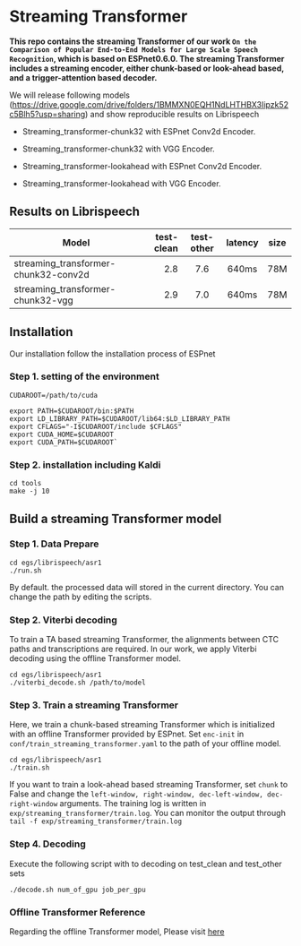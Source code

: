 # Streaming Transformer
**This repo contains the streaming Transformer of our work ``On the Comparison of Popular End-to-End Models for Large Scale Speech Recognition``, which is based on ESPnet0.6.0. The streaming Transformer includes a streaming encoder, either chunk-based or look-ahead based, and a trigger-attention based decoder.**

We will release following models (https://drive.google.com/drive/folders/1BMMXN0EQH1NdLHTHBX3Iipzk52c5Blh5?usp=sharing) and show reproducible results on Librispeech

*  Streaming_transformer-chunk32 with ESPnet Conv2d Encoder.

*  Streaming_transformer-chunk32 with VGG Encoder.

*  Streaming_transformer-lookahead with ESPnet Conv2d Encoder.

*  Streaming_transformer-lookahead with VGG Encoder.

## Results on Librispeech
| Model        | test-clean   |  test-other  |latency  |size  |
| --------   | -----:  | :----:  |:----:  |:----:  |
| streaming_transformer-chunk32-conv2d     | 2.8   |   7.6    | 640ms  | 78M |
| streaming_transformer-chunk32-vgg	| 2.9 | 7.0 | 640ms | 78M |




## Installation
Our installation follow the installation process of ESPnet
### Step 1. setting of the environment
    CUDAROOT=/path/to/cuda
    
    export PATH=$CUDAROOT/bin:$PATH
    export LD_LIBRARY_PATH=$CUDAROOT/lib64:$LD_LIBRARY_PATH
    export CFLAGS="-I$CUDAROOT/include $CFLAGS"
    export CUDA_HOME=$CUDAROOT
    export CUDA_PATH=$CUDAROOT`
### Step 2. installation including Kaldi
    cd tools
    make -j 10
    
## Build a streaming Transformer model
### Step 1. Data Prepare
    cd egs/librispeech/asr1
    ./run.sh 
By default. the processed data will stored in the current directory. You can change the path by editing the scripts.
### Step 2. Viterbi decoding
To train a TA based streaming Transformer, the alignments between CTC paths and transcriptions are required. In our work, we apply Viterbi decoding using the offline Transformer model.

    cd egs/librispeech/asr1
    ./viterbi_decode.sh /path/to/model


### Step 3. Train a streaming Transformer
Here, we train a chunk-based streaming Transformer which is initialized with an offline Transformer provided by ESPnet. Set `enc-init` in `conf/train_streaming_transformer.yaml` to the path of your offline model.

	cd egs/librispeech/asr1
	./train.sh

If you want to train a look-ahead based streaming Transformer, set `chunk` to False and change the `left-window, right-window, dec-left-window, dec-right-window` arguments. The training log is written in `exp/streaming_transformer/train.log`. You can monitor the output through `tail -f exp/streaming_transformer/train.log`

### Step 4. Decoding
Execute the following script with to decoding on test_clean and test_other sets

	./decode.sh num_of_gpu job_per_gpu

### Offline Transformer Reference
Regarding the offline Transformer model, Please visit [here](https://github.com/MarkWuNLP/SemanticMask)


